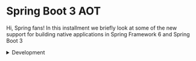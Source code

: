 # Spring Boot 3 AOT

Hi, Spring fans! In this installment we briefly look at some of the new support for building native applications in Spring Framework 6 and Spring Boot 3

<details><summary>Development</summary>
<p>

#### Setup project
In macOS, the JDK installation path is: 

```
/Library/Java/JavaVirtualMachines/<graalvm>/Contents/Home.
/Users/k/Library/Java/JavaVirtualMachines/<graalvm>/Contents/Home.

#Select Java 17 based distribution for macOS, and download.
wget https://github.com/graalvm/graalvm-ce-builds/releases/download/vm-22.2.0/graalvm-ce-java17-darwin-amd64-22.2.0.tar.gz

#Unzip the archive.
tar -xzf graalvm-ce-java<version>-darwin-amd64-<version>.tar.gz
tar -xzf graalvm-ce-java17-darwin-amd64-22.2.0.tar.gz 

#Move folder to /Library/Java/JavaVirtualMachines directory. Since this is a system directory, sudo is required:
sudo mv graalvm-ce-java<version>-<version> /Library/Java/JavaVirtualMachines
mv graalvm-ce-java17-22.2.0 /Users/k/Library/Java/JavaVirtualMachines 

#Verify installed JDKs, run 
/usr/libexec/java_home -V.

#Configure the runtime environment:
#Point the PATH environment variable to the GraalVM bin directory:
export PATH=/Library/Java/JavaVirtualMachines/<graalvm>/Contents/Home/bin:$PATH

export PATH=/Users/k/Library/Java/JavaVirtualMachines/graalvm-ce-java17-22.2.0/Contents/bin:$PATH
export JAVA_HOME=/Users/k/Library/Java/JavaVirtualMachines/graalvm-ce-java17-22.2.0/Contents/Home

#Specify GraalVM as the default JRE or JDK installation in your Java IDE
#Edit $HOME/.mavenrc
sublime $HOME/.mavenrc
export JAVA_HOME=/Users/k/Library/Java/JavaVirtualMachines/graalvm-ce-java17-22.2.0/Contents/Home
source $HOME/.mavenrc

```
#### Build project
* You can build the normal jar file
```
sh ./aot.sh
```
* You can compile native in host/dev system and execute as a normal binary
```
sh ./build-native.sh
```

* You can compile native and build docker image)
```
sh ./build-native-docker.sh
```
</p>
</details>
